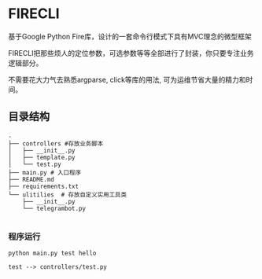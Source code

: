 
# FIRECLI
基于Google Python Fire库，设计的一套命令行模式下具有MVC理念的微型框架


FIRECLI把那些烦人的定位参数，可选参数等等全部进行了封装，你只要专注业务逻辑部分。

不需要花大力气去熟悉argparse, click等库的用法, 可为运维节省大量的精力和时间。


## 目录结构


````
.
├── controllers #存放业务脚本
│   ├── __init__.py
│   ├── template.py
│   └── test.py
├── main.py # 入口程序
├── README.md
├── requirements.txt 
└── ulitilies  # 存放自定义实用工具类
    ├── __init__.py
    └── telegrambot.py
    
````


### 程序运行

````
python main.py test hello

test --> controllers/test.py

````
